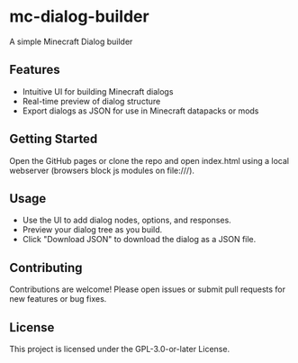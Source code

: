 # mc-dialog-builder

A simple Minecraft Dialog builder

## Features

- Intuitive UI for building Minecraft dialogs
- Real-time preview of dialog structure
- Export dialogs as JSON for use in Minecraft datapacks or mods

## Getting Started

Open the GitHub pages or clone the repo and open index.html using a local webserver (browsers block js modules on file:///).

## Usage

- Use the UI to add dialog nodes, options, and responses.
- Preview your dialog tree as you build.
- Click "Download JSON" to download the dialog as a JSON file.

## Contributing

Contributions are welcome! Please open issues or submit pull requests for new features or bug fixes.

## License

This project is licensed under the GPL-3.0-or-later License.
